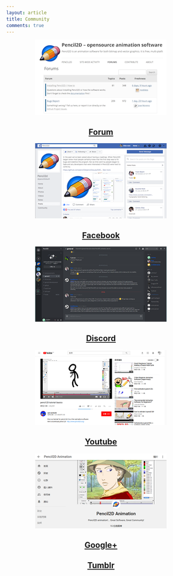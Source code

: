 ```yaml
---
layout: article
title: Community
comments: true
---
```


<div class="tiles" style="text-align:center">
  <div class="tile community-tile">
    <a href="https://www.pencil2d.org/?post_type=forum" target="_blank"><img src="/images/community-forum.png"></a>
    <a href="https://www.pencil2d.org/?post_type=forum" target="_blank"><h2 class="post-title">Forum</h2></a>
  </div>

  <div class="tile community-tile">
    <a href="https://www.facebook.com/pencil2dsoft/" target="_blank"><img src="/images/community-facebook.png"></a>
    <a href="https://www.facebook.com/pencil2dsoft/" target="_blank"><h2 class="post-title">Facebook</h2></a>
  </div>

  <div class="tile community-tile">
    <a href="https://discord.gg/8FxdV2g" target="_blank"><img src="/images/community-discord.png"></a>
    <a href="https://discord.gg/8FxdV2g" target="_blank"><h2 class="post-title">Discord</h2></a>
  </div>

  <div class="tile community-tile">
  <a href="https://www.youtube.com/results?sp=CAJQFA%253D%253D&search_query=Pencil2D" target="_blank"><img src="/images/community-youtube.png"></a>
    <a href="https://www.youtube.com/results?sp=CAJQFA%253D%253D&search_query=Pencil2D" target="_blank"><h2 class="post-title">Youtube</h2></a>
  </div>

  <div class="tile community-tile">
    <a href="https://plus.google.com/110216414160031527824" target="_blank"><img src="/images/community-googleplus.png"></a>
    <a href="https://plus.google.com/110216414160031527824" target="_blank"><h2 class="post-title">Google+</h2></a>
  </div>

  <div class="tile community-tile">
    <a href="https://www.tumblr.com/tagged/pencil2d" target="_blank"><h2 class="post-title">Tumblr</h2></a>
  </div>

</div>
<div style="clear:both"></div>